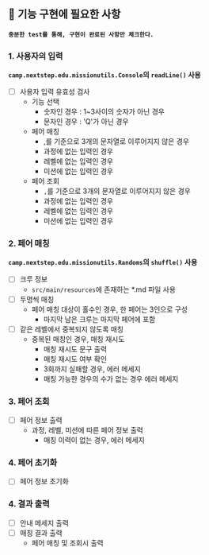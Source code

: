 ## 🚀 기능 구현에 필요한 사항
**`충분한 test를 통해, 구현이 완료된 사항만 체크한다.`**

### 1. 사용자의 입력
**`camp.nextstep.edu.missionutils.Console`의 `readLine()` 사용**
- [ ] 사용자 입력 유효성 검사
  * 기능 선택
    * 숫자인 경우 : 1~3사이의 숫자가 아닌 경우
    * 문자인 경우 : 'Q'가 아닌 경우
  * 페어 매칭
	  * ,를 기준으로 3개의 문자열로 이루어지지 않은 경우
	  * 과정에 없는 입력인 경우
	  * 레벨에 없는 입력인 경우
    * 미션에 없는 입력인 경우
  * 페어 조회
    * `,`를 기준으로 3개의 문자열로 이루어지지 않은 경우
    * 과정에 없는 입력인 경우
    * 레벨에 없는 입력인 경우
    * 미션에 없는 입력인 경우


### 2. 페어 매칭 
**`camp.nextstep.edu.missionutils.Randoms`의 `shuffle()` 사용**

- [ ] 크루 정보
  * `src/main/resources`에 존재하는 *.md 파일 사용
- [ ] 두명씩 매칭
  * 페어 매칭 대상이 홀수인 경우, 한 페어는 3인으로 구성
    * 마지막 남은 크루는 마지막 페어에 포함
- [ ] 같은 레벨에서 중복되지 않도록 매칭  
  * 중복된 매칭인 경우, 매칭 재시도
    * 매칭 재시도 문구 출력
    * 매칭 재시도 여부 확인
    * 3회까지 실패할 경우, 에러 메세지
    * 매칭 가능한 경우의 수가 없는 경우 에러 메세지

  
### 3. 페어 조회

- [ ] 페어 정보 출력
  * 과정, 레벨, 미션에 따른 페어 정보 출력
    * 매칭 이력이 없는 경우, 에러 메세지

### 4. 페어 초기화

- [ ] 페어 정보 초기화

### 4. 결과 출력

- [ ] 안내 메세지 출력
- [ ] 매칭 결과 출력
  * 페어 매칭 및 조회시 출력

